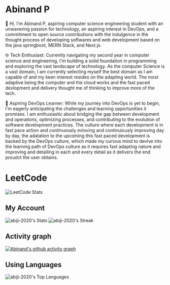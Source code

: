 # Abinand P
 <p className="font-medium text-justify  ">
                🌟 Hi, I'm Abinand P, aspiring computer science engineering
                student with an unwavering passion for technology, an aspiring
                interest in DevOps, and a commitment to open source
                contributions with the indulgence in the thought process of
                developing softwares and web development based on the java
                springboot, MERN Stack, and Next.js.
              </p>
  <p className="font-bold ">
                <span className="font-bold text-dark/80">
                  🌐 Tech Enthusiast:
                </span>
                Currently navigating my second year in computer science and
                engineering, I'm building a solid foundation in programming and
                exploring the vast landscape of technology. As the computer
                Science is a vast domain, I am currently selecting myself the
                best domain as I am capable of and my keen interest resides on
                the adapting world. The most adaptive being the computer and the
                cloud works and the fast paced devlopment and delivery thought
                me of thinking to improve more of the tech.
              </p>
               <p className="font-medium text-justify ">
                <span className="font-bold text-dark/80">
                  🚀 Aspiring DevOps Learner:
                </span>
                While my journey into DevOps is yet to begin, I'm eagerly
                anticipating the challenges and learning opportunities it
                promises. I am enthusiastic about bridging the gap between
                development and operations, optimizing processes, and
                contributing to the evolution of software development practices.
                The culture where each development is in fast pace action and
                continuously evloving and continuiously improving day by day,
                the adatation to the upcoming this fast paced development is
                backed by the DevOps culture, which made my curious mind to
                devlve into the learning path of DevOps culture as it requires
                fast adapting nature and improving and detailing in each and
                every detail as it delivers the end proudct the user obtains.
              </p>

# LeetCode 

![LeetCode Stats](https://leetcard.jacoblin.cool/Abinand0911?theme=dark&font=Hanuman&ext=contest)

## My Account 
![abiji-2020's Stats](https://github-readme-stats.vercel.app/api?username=abiji-2020&theme=radical&show_icons=true&hide_border=false&count_private=true)  ![abiji-2020's Streak](https://github-readme-streak-stats.herokuapp.com/?user=abiji-2020&theme=radical&hide_border=false)

## Activity graph 
[![Abinand's github activity graph](https://github-readme-activity-graph.vercel.app/graph?username=Abiji-2020)](https://github.com/Abiji-2020/github-readme-activity-graph)
## Using Languages
![abiji-2020's Top Languages](https://github-readme-stats.vercel.app/api/top-langs/?username=abiji-2020&theme=radical&show_icons=true&hide_border=false&layout=compact)

